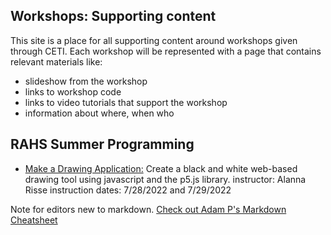 ## Workshops: Supporting content

This site is a place for all supporting content around workshops given through CETI. Each workshop will be represented with a page that contains relevant materials like:
- slideshow from the workshop
- links to workshop code
- links to video tutorials that support the workshop
- information about where, when who

## RAHS Summer Programming

 - [Make a Drawing Application:](drawing-app-p5js.md) Create a black and white web-based drawing tool using javascript and the p5.js library. 
instructor: Alanna Risse
instruction dates: 7/28/2022 and 7/29/2022



Note for editors new to markdown. [Check out Adam P's Markdown Cheatsheet](https://github.com/adam-p/markdown-here/wiki/Markdown-Cheatsheet)
